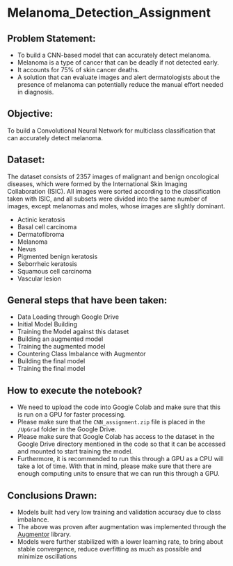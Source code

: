 # Melanoma_Detection_Assignment

## Problem Statement:
- To build a CNN-based model that can accurately detect melanoma.
- Melanoma is a type of cancer that can be deadly if not detected early.
- It accounts for 75% of skin cancer deaths.
- A solution that can evaluate images and alert dermatologists about the presence of melanoma can potentially reduce the manual effort needed in diagnosis.

## Objective:
To build a Convolutional Neural Network for multiclass classification that can accurately detect melanoma.

## Dataset:
The dataset consists of 2357 images of malignant and benign oncological diseases, which were formed by the International Skin Imaging Collaboration (ISIC). 
All images were sorted according to the classification taken with ISIC, and all subsets were divided into the same number of images, except melanomas and moles, whose images are slightly dominant.
* Actinic keratosis
* Basal cell carcinoma
* Dermatofibroma
* Melanoma
* Nevus
* Pigmented benign keratosis
* Seborrheic keratosis
* Squamous cell carcinoma
* Vascular lesion

## General steps that have been taken:
* Data Loading through Google Drive
* Initial Model Building
* Training the Model against this dataset
* Building an augmented model
* Training the augmented model
* Countering Class Imbalance with Augmentor
* Building the final model
* Training the final model

## How to execute the notebook?
- We need to upload the code into Google Colab and make sure that this is run on a GPU for faster processing.
- Please make sure that the `CNN_assignment.zip` file is placed in the `/UpGrad` folder in the Google Drive. 
- Please make sure that Google Colab has access to the dataset in the Google Drive directory mentioned in the code so that it can be accessed and mounted to start training the model.
- Furthermore, it is recommended to run this through a GPU as a CPU will take a lot of time. With that in mind, please make sure that there are enough computing units to ensure that we can run this through a GPU.

## Conclusions Drawn:
- Models built had very low training and validation accuracy due to class imbalance.
- The above was proven after augmentation was implemented through the [Augmentor](https://augmentor.readthedocs.io/en/master/) library.
- Models were further stabilized with a lower learning rate, to bring about stable convergence, reduce overfitting as much as possible and minimize oscillations
